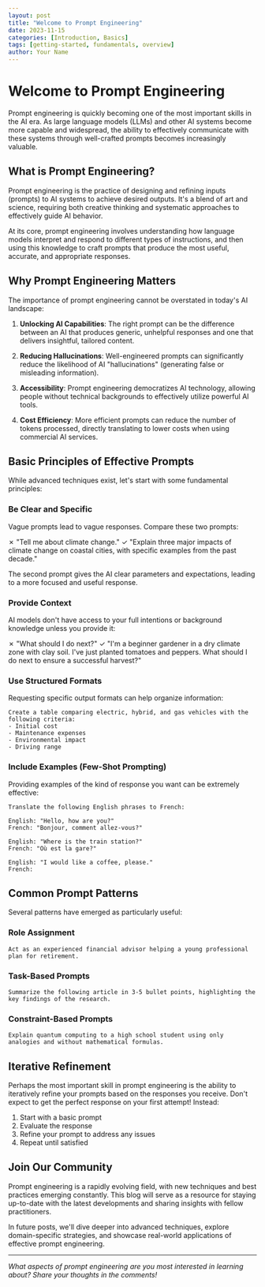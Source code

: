 ```yaml
---
layout: post
title: "Welcome to Prompt Engineering"
date: 2023-11-15
categories: [Introduction, Basics]
tags: [getting-started, fundamentals, overview]
author: Your Name
---
```


# Welcome to Prompt Engineering

Prompt engineering is quickly becoming one of the most important skills in the AI era. As large language models (LLMs) and other AI systems become more capable and widespread, the ability to effectively communicate with these systems through well-crafted prompts becomes increasingly valuable.

## What is Prompt Engineering?

Prompt engineering is the practice of designing and refining inputs (prompts) to AI systems to achieve desired outputs. It's a blend of art and science, requiring both creative thinking and systematic approaches to effectively guide AI behavior.

At its core, prompt engineering involves understanding how language models interpret and respond to different types of instructions, and then using this knowledge to craft prompts that produce the most useful, accurate, and appropriate responses.

## Why Prompt Engineering Matters

The importance of prompt engineering cannot be overstated in today's AI landscape:

1. **Unlocking AI Capabilities**: The right prompt can be the difference between an AI that produces generic, unhelpful responses and one that delivers insightful, tailored content.

2. **Reducing Hallucinations**: Well-engineered prompts can significantly reduce the likelihood of AI "hallucinations" (generating false or misleading information).

3. **Accessibility**: Prompt engineering democratizes AI technology, allowing people without technical backgrounds to effectively utilize powerful AI tools.

4. **Cost Efficiency**: More efficient prompts can reduce the number of tokens processed, directly translating to lower costs when using commercial AI services.

## Basic Principles of Effective Prompts

While advanced techniques exist, let's start with some fundamental principles:

### Be Clear and Specific

Vague prompts lead to vague responses. Compare these two prompts:

✗ "Tell me about climate change."
✓ "Explain three major impacts of climate change on coastal cities, with specific examples from the past decade."

The second prompt gives the AI clear parameters and expectations, leading to a more focused and useful response.

### Provide Context

AI models don't have access to your full intentions or background knowledge unless you provide it:

✗ "What should I do next?"
✓ "I'm a beginner gardener in a dry climate zone with clay soil. I've just planted tomatoes and peppers. What should I do next to ensure a successful harvest?"

### Use Structured Formats

Requesting specific output formats can help organize information:

```
Create a table comparing electric, hybrid, and gas vehicles with the following criteria:
- Initial cost
- Maintenance expenses
- Environmental impact
- Driving range
```

### Include Examples (Few-Shot Prompting)

Providing examples of the kind of response you want can be extremely effective:

```
Translate the following English phrases to French:

English: "Hello, how are you?"
French: "Bonjour, comment allez-vous?"

English: "Where is the train station?"
French: "Où est la gare?"

English: "I would like a coffee, please."
French:
```

## Common Prompt Patterns

Several patterns have emerged as particularly useful:

### Role Assignment

```
Act as an experienced financial advisor helping a young professional plan for retirement.
```

### Task-Based Prompts

```
Summarize the following article in 3-5 bullet points, highlighting the key findings of the research.
```

### Constraint-Based Prompts

```
Explain quantum computing to a high school student using only analogies and without mathematical formulas.
```

## Iterative Refinement

Perhaps the most important skill in prompt engineering is the ability to iteratively refine your prompts based on the responses you receive. Don't expect to get the perfect response on your first attempt! Instead:

1. Start with a basic prompt
2. Evaluate the response
3. Refine your prompt to address any issues
4. Repeat until satisfied

## Join Our Community

Prompt engineering is a rapidly evolving field, with new techniques and best practices emerging constantly. This blog will serve as a resource for staying up-to-date with the latest developments and sharing insights with fellow practitioners.

In future posts, we'll dive deeper into advanced techniques, explore domain-specific strategies, and showcase real-world applications of effective prompt engineering.

---

*What aspects of prompt engineering are you most interested in learning about? Share your thoughts in the comments!*